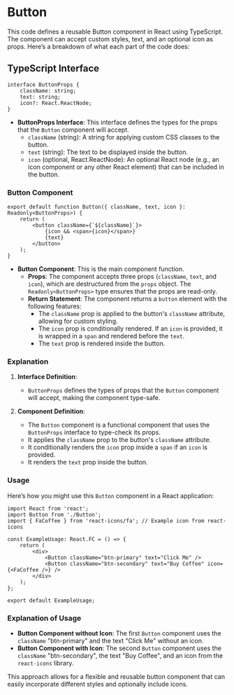# Button

This code defines a reusable Button component in React using TypeScript. 
The component can accept custom styles, text, and an optional icon as props. 
Here’s a breakdown of what each part of the code does:

## TypeScript Interface

```tsx
interface ButtonProps {
    className: string;
    text: string;
    icon?: React.ReactNode;
}
```

- **ButtonProps Interface**: This interface defines the types for the props that the `Button` component will accept.
  - `className` (string): A string for applying custom CSS classes to the button.
  - `text` (string): The text to be displayed inside the button.
  - `icon` (optional, React.ReactNode): An optional React node (e.g., an icon component or any other React element) that can be included in the button.

### Button Component

```tsx
export default function Button({ className, text, icon }: Readonly<ButtonProps>) {
    return (
        <button className={`${className}`}>
            {icon && <span>{icon}</span>}
            {text}
        </button>
    );
}
```

- **Button Component**: This is the main component function.
  - **Props**: The component accepts three props (`className`, `text`, and `icon`), which are destructured from the `props` object. The `Readonly<ButtonProps>` type ensures that the props are read-only.
  - **Return Statement**: The component returns a `button` element with the following features:
    - The `className` prop is applied to the button's `className` attribute, allowing for custom styling.
    - The `icon` prop is conditionally rendered. If an `icon` is provided, it is wrapped in a `span` and rendered before the `text`.
    - The `text` prop is rendered inside the button.

### Explanation

1. **Interface Definition**:
   - `ButtonProps` defines the types of props that the `Button` component will accept, making the component type-safe.
   
2. **Component Definition**:
   - The `Button` component is a functional component that uses the `ButtonProps` interface to type-check its props.
   - It applies the `className` prop to the button's `className` attribute.
   - It conditionally renders the `icon` prop inside a `span` if an `icon` is provided.
   - It renders the `text` prop inside the button.

### Usage

Here’s how you might use this `Button` component in a React application:

```tsx
import React from 'react';
import Button from './Button';
import { FaCoffee } from 'react-icons/fa'; // Example icon from react-icons

const ExampleUsage: React.FC = () => {
    return (
        <div>
            <Button className="btn-primary" text="Click Me" />
            <Button className="btn-secondary" text="Buy Coffee" icon={<FaCoffee />} />
        </div>
    );
};

export default ExampleUsage;
```

### Explanation of Usage

- **Button Component without Icon**: The first `Button` component uses the `className` "btn-primary" and the text "Click Me" without an icon.
- **Button Component with Icon**: The second `Button` component uses the `className` "btn-secondary", the text "Buy Coffee", and an icon from the `react-icons` library.

This approach allows for a flexible and reusable button component that can easily incorporate different styles and optionally include icons.